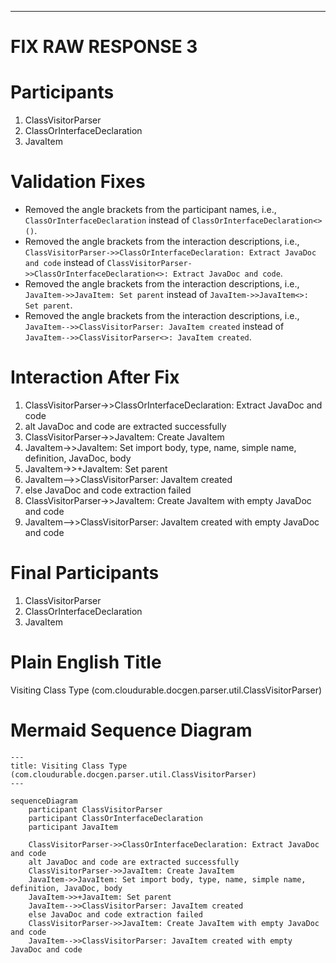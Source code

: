 ----
# FIX RAW RESPONSE 3
# Participants
1. ClassVisitorParser
2. ClassOrInterfaceDeclaration
3. JavaItem

# Validation Fixes
- Removed the angle brackets from the participant names, i.e., `ClassOrInterfaceDeclaration` instead of `ClassOrInterfaceDeclaration<>()`.
- Removed the angle brackets from the interaction descriptions, i.e., `ClassVisitorParser->>ClassOrInterfaceDeclaration: Extract JavaDoc and code` instead of `ClassVisitorParser->>ClassOrInterfaceDeclaration<>: Extract JavaDoc and code`.
- Removed the angle brackets from the interaction descriptions, i.e., `JavaItem->>JavaItem: Set parent` instead of `JavaItem->>JavaItem<>: Set parent`.
- Removed the angle brackets from the interaction descriptions, i.e., `JavaItem-->>ClassVisitorParser: JavaItem created` instead of `JavaItem-->>ClassVisitorParser<>: JavaItem created`.

# Interaction After Fix
1. ClassVisitorParser->>ClassOrInterfaceDeclaration: Extract JavaDoc and code
2. alt JavaDoc and code are extracted successfully
3. ClassVisitorParser->>JavaItem: Create JavaItem
4. JavaItem->>JavaItem: Set import body, type, name, simple name, definition, JavaDoc, body
5. JavaItem->>+JavaItem: Set parent
6. JavaItem-->>ClassVisitorParser: JavaItem created
7. else JavaDoc and code extraction failed
8. ClassVisitorParser->>JavaItem: Create JavaItem with empty JavaDoc and code
9. JavaItem-->>ClassVisitorParser: JavaItem created with empty JavaDoc and code

# Final Participants
1. ClassVisitorParser
2. ClassOrInterfaceDeclaration
3. JavaItem

# Plain English Title
Visiting Class Type (com.cloudurable.docgen.parser.util.ClassVisitorParser)

# Mermaid Sequence Diagram

```mermaid
---
title: Visiting Class Type (com.cloudurable.docgen.parser.util.ClassVisitorParser)
---

sequenceDiagram
    participant ClassVisitorParser
    participant ClassOrInterfaceDeclaration
    participant JavaItem

    ClassVisitorParser->>ClassOrInterfaceDeclaration: Extract JavaDoc and code
    alt JavaDoc and code are extracted successfully
    ClassVisitorParser->>JavaItem: Create JavaItem
    JavaItem->>JavaItem: Set import body, type, name, simple name, definition, JavaDoc, body
    JavaItem->>+JavaItem: Set parent
    JavaItem-->>ClassVisitorParser: JavaItem created
    else JavaDoc and code extraction failed
    ClassVisitorParser->>JavaItem: Create JavaItem with empty JavaDoc and code
    JavaItem-->>ClassVisitorParser: JavaItem created with empty JavaDoc and code

```

